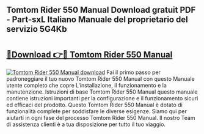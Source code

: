 ## Tomtom Rider 550 Manual Download gratuit PDF - Part-sxL Italiano Manuale del proprietario del servizio 5G4Kb

# <h2><a href="http://dfe9h2g.blite.top/?on=Tomtom+Rider+550+Manual">🔗Download 👉🔴 Tomtom Rider 550 Manual</a></h2>

[![Tomtom Rider 550 Manual download](https://i.imgur.com/lujVjoI.png)](http://dfe9h2g.blite.top/?on=Tomtom+Rider+550+Manual)
Fai il primo passo per padroneggiare il tuo nuovo Tomtom Rider 550 Manual con questo Manuale utente completo che copre L'installazione, il funzionamento e la manutenzione. Istruzioni di base Tomtom Rider 550 Manual questo manuale contiene istruzioni importanti per la configurazione e il funzionamento sicuri ed efficaci del prodotto. Questo Tomtom Rider 550 Manual è dotato di funzionalità complete per soddisfare le diverse esigenze. Siamo qui per aiutarti in ogni fase del processo Tomtom Rider 550 Manual. Il nostro Team di assistenza clienti è a tua disposizione per tutto il tuo viaggio.
